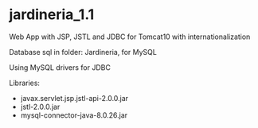 # jardineria_1.1
Web App with JSP, JSTL and JDBC for Tomcat10 with internationalization

Database sql in folder: Jardineria, for MySQL

Using MySQL drivers for JDBC

Libraries:
- javax.servlet.jsp.jstl-api-2.0.0.jar
- jstl-2.0.0.jar
- mysql-connector-java-8.0.26.jar
